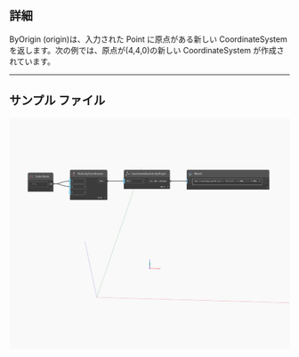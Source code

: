 ## 詳細
ByOrigin (origin)は、入力された Point に原点がある新しい CoordinateSystem を返します。次の例では、原点が(4,4,0)の新しい CoordinateSystem が作成されています。
___
## サンプル ファイル

![ByOrigin (origin)](./Autodesk.DesignScript.Geometry.CoordinateSystem.ByOrigin(origin)_img.jpg)

